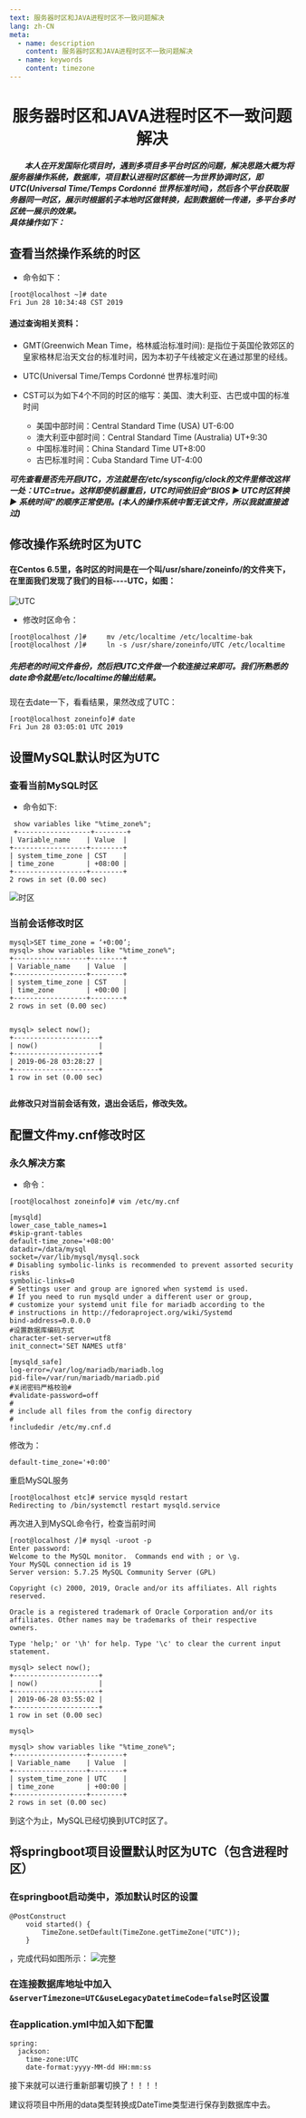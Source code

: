 ```yaml
---
text: 服务器时区和JAVA进程时区不一致问题解决
lang: zh-CN
meta:
  - name: description
    content: 服务器时区和JAVA进程时区不一致问题解决
  - name: keywords
    content: timezone
---
```

# <center> 服务器时区和JAVA进程时区不一致问题解决</center>

***&nbsp;&nbsp;&nbsp;&nbsp;&nbsp;&nbsp;&nbsp;&nbsp;本人在开发国际化项目时，遇到多项目多平台时区的问题，解决思路大概为将服务器操作系统，数据库，项目默认进程时区都统一为世界协调时区，即UTC(Universal Time/Temps Cordonné 世界标准时间)，然后各个平台获取服务器同一时区，展示时根据机子本地时区做转换，起到数据统一传递，多平台多时区统一展示的效果。</br>具体操作如下：***

##  查看当然操作系统的时区
* 命令如下：
```
[root@localhost ~]# date
Fri Jun 28 10:34:48 CST 2019

```
#### 通过查询相关资料：
* GMT(Greenwich Mean Time，格林威治标准时间): 是指位于英国伦敦郊区的皇家格林尼治天文台的标准时间，因为本初子午线被定义在通过那里的经线。

* UTC(Universal Time/Temps Cordonné 世界标准时间)

* CST可以为如下4个不同的时区的缩写：美国、澳大利亚、古巴或中国的标准时间

  * 美国中部时间：Central Standard Time (USA) UT-6:00
  * 澳大利亚中部时间：Central Standard Time (Australia) UT+9:30
  * 中国标准时间：China Standard Time UT+8:00
  * 古巴标准时间：Cuba Standard Time UT-4:00

***可先查看是否先开启UTC，方法就是在/etc/sysconfig/clock的文件里修改这样一处：UTC=true。这样即使机器重启，UTC时间依旧会“BIOS ▶ UTC时区转换 ▶ 系统时间”的顺序正常使用。(本人的操作系统中暂无该文件，所以我就直接滤过)***

## 修改操作系统时区为UTC

#### 在Centos 6.5里，各时区的时间是在一个叫/usr/share/zoneinfo/的文件夹下，在里面我们发现了我们的目标----UTC，如图：
![UTC](https://s1.51cto.com/images/blog/201801/25/2b0fb7db39cb192317fb5451ce3847cf.png?x-oss-process=image/watermark,size_16,text_QDUxQ1RP5Y2a5a6i,color_FFFFFF,t_100,g_se,x_10,y_10,shadow_90,type_ZmFuZ3poZW5naGVpdGk=)

* 修改时区命令：
```
[root@localhost /]#     mv /etc/localtime /etc/localtime-bak
[root@localhost /]#     ln -s /usr/share/zoneinfo/UTC /etc/localtime

```
##### 先把老的时间文件备份，然后把UTC文件做一个软连接过来即可。我们所熟悉的date命令就是/etc/localtime的输出结果。

现在去date一下，看看结果，果然改成了UTC：
```
[root@localhost zoneinfo]# date
Fri Jun 28 03:05:01 UTC 2019
```

## 设置MySQL默认时区为UTC
### 查看当前MySQL时区

* 命令如下:
```
 show variables like "%time_zone%";
 +------------------+--------+
| Variable_name    | Value  |
+------------------+--------+
| system_time_zone | CST    |
| time_zone        | +08:00 |
+------------------+--------+
2 rows in set (0.00 sec)

```

![时区](http://psx66r0l1.bkt.clouddn.com/mysql-time-zone.png)


### 当前会话修改时区
```
mysql>SET time_zone = ‘+0:00’;
mysql> show variables like "%time_zone%";
+------------------+--------+
| Variable_name    | Value  |
+------------------+--------+
| system_time_zone | CST    |
| time_zone        | +00:00 |
+------------------+--------+
2 rows in set (0.00 sec)


mysql> select now();
+---------------------+
| now()               |
+---------------------+
| 2019-06-28 03:28:27 |
+---------------------+
1 row in set (0.00 sec)


```
**此修改只对当前会话有效，退出会话后，修改失效。**


## 配置文件my.cnf修改时区
### 永久解决方案

* 命令：
```
[root@localhost zoneinfo]# vim /etc/my.cnf

[mysqld]
lower_case_table_names=1
#skip-grant-tables
default-time_zone='+08:00'
datadir=/data/mysql
socket=/var/lib/mysql/mysql.sock
# Disabling symbolic-links is recommended to prevent assorted security risks
symbolic-links=0
# Settings user and group are ignored when systemd is used.
# If you need to run mysqld under a different user or group,
# customize your systemd unit file for mariadb according to the
# instructions in http://fedoraproject.org/wiki/Systemd
bind-address=0.0.0.0
#设置数据库编码方式
character-set-server=utf8
init_connect='SET NAMES utf8'

[mysqld_safe]
log-error=/var/log/mariadb/mariadb.log
pid-file=/var/run/mariadb/mariadb.pid
#关闭密码严格校验#
#validate-password=off
#
# include all files from the config directory
#
!includedir /etc/my.cnf.d

```
修改为：
```
default-time_zone='+0:00'
```
重启MySQL服务
```
[root@localhost etc]# service mysqld restart
Redirecting to /bin/systemctl restart mysqld.service
```
再次进入到MySQL命令行，检查当前时间
```
[root@localhost /]# mysql -uroot -p
Enter password: 
Welcome to the MySQL monitor.  Commands end with ; or \g.
Your MySQL connection id is 19
Server version: 5.7.25 MySQL Community Server (GPL)

Copyright (c) 2000, 2019, Oracle and/or its affiliates. All rights reserved.

Oracle is a registered trademark of Oracle Corporation and/or its
affiliates. Other names may be trademarks of their respective
owners.

Type 'help;' or '\h' for help. Type '\c' to clear the current input statement.

mysql> select now();
+---------------------+
| now()               |
+---------------------+
| 2019-06-28 03:55:02 |
+---------------------+
1 row in set (0.00 sec)

mysql> 

mysql> show variables like "%time_zone%";
+------------------+--------+
| Variable_name    | Value  |
+------------------+--------+
| system_time_zone | UTC    |
| time_zone        | +00:00 |
+------------------+--------+
2 rows in set (0.00 sec)

```
到这个为止，MySQL已经切换到UTC时区了。


## 将springboot项目设置默认时区为UTC（包含进程时区）

### 在springboot启动类中，添加默认时区的设置     
```
@PostConstruct
    void started() {
        TimeZone.setDefault(TimeZone.getTimeZone("UTC"));
    }
```
，完成代码如图所示：
![完整](http://psx66r0l1.bkt.clouddn.com/springboot-start.png)


### 在连接数据库地址中加入`&serverTimezone=UTC&useLegacyDatetimeCode=false`时区设置


### 在application.yml中加入如下配置
```
spring:
  jackson:
    time-zone:UTC
    date-format:yyyy-MM-dd HH:mm:ss
```

接下来就可以进行重新部署切换了！！！！

建议将项目中所用的data类型转换成DateTime类型进行保存到数据库中去。
